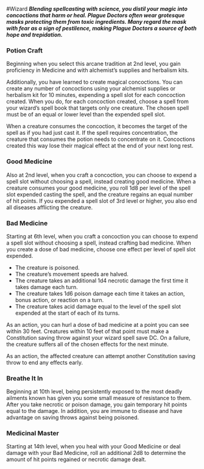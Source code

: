 #Wizard
***Blending spellcasting with science, you distil your magic into concoctions that harm or heal. Plague Doctors often wear grotesque masks protecting them from toxic ingredients. Many regard the mask with fear as a sign of pestilence, making Plague Doctors a source of both hope and trepidation.***

### Potion Craft
Beginning when you select this arcane tradition at 2nd level, you gain proficiency in Medicine and with alchemist’s supplies and herbalism kits.

Additionally, you have learned to create magical concoctions. You can create any number of concoctions using your alchemist supplies or herbalism kit for 10 minutes, expending a spell slot for each concoction created. When you do, for each concoction created, choose a spell from your wizard’s spell book that targets only one creature. The chosen spell must be of an equal or lower level than the expended spell slot.

When a creature consumes the concoction, it becomes the target of the spell as if you had just cast it. If the spell requires concentration, the creature that consumes the potion needs to concentrate on it. Concoctions created this way lose their magical effect at the end of your next long rest.

### Good Medicine
Also at 2nd level, when you craft a concoction, you can choose to expend a spell slot without choosing a spell, instead creating good medicine. When a creature consumes your good medicine, you roll 1d8 per level of the spell slot expended casting the spell, and the creature regains an equal number of hit points. If you expended a spell slot of 3rd level or higher, you also end all diseases afflicting the creature.

### Bad Medicine
Starting at 6th level, when you craft a concoction you can choose to expend a spell slot without choosing a spell, instead crafting bad medicine. When you create a dose of bad medicine, choose one effect per level of spell slot expended.
* The creature is poisoned.
* The creature’s movement speeds are halved.
* The creature takes an additional 1d4 necrotic damage the first time it takes damage each turn.
* The creature takes 1d6 poison damage each time it takes an action, bonus action, or reaction on a turn.
* The creature takes acid damage equal to the level of the spell slot expended at the start of each of its turns.

As an action, you can hurl a dose of bad medicine at a point you can see within 30 feet. Creatures within 10 feet of that point must make a Constitution saving throw against your wizard spell save DC. On a failure, the creature suffers all of the chosen effects for the next minute.

As an action, the affected creature can attempt another Constitution saving throw to end any effects early.

### Breathe It In
Beginning at 10th level, being persistently exposed to the most deadly ailments known has given you some small measure of resistance to them. After you take necrotic or poison damage, you gain temporary hit points equal to the damage. In addition, you are immune to disease and have advantage on saving throws against being poisoned.

### Medicinal Master
Starting at 14th level, when you heal with your Good Medicine or deal damage with your Bad Medicine, roll an additional 2d8 to determine the amount of hit points regained or necrotic damage dealt.